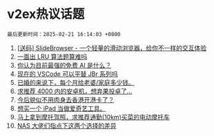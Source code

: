 # v2ex热议话题

`最后更新时间：2025-02-21 16:14:03 +0800`

1. [[送码] SlideBrowser - 一个轻量的滑动浏览器，给你不一样的交互体验](https://www.v2ex.com/t/1113107)
1. [一面出 LRU 算法题算难吗](https://www.v2ex.com/t/1113104)
1. [你认为目前最强的免费 AI 是什么？](https://www.v2ex.com/t/1113051)
1. [现在的 VSCode 可以平替 JBr 系列吗](https://www.v2ex.com/t/1113020)
1. [已婚的来说下，每个月给老婆/家庭多少钱。](https://www.v2ex.com/t/1113156)
1. [求推荐 4000 内的安卓机，想弃果投卓了…](https://www.v2ex.com/t/1113194)
1. [今后貌似不用肉身去香港开港卡了？](https://www.v2ex.com/t/1113000)
1. [想买一个 iPad 当做爱奇艺工具。](https://www.v2ex.com/t/1113125)
1. [马上拿到摩托驾照，求推荐通勤(10km)买菜的电动摩托车](https://www.v2ex.com/t/1113018)
1. [NAS 大佬们指点下这两个选择的差异](https://www.v2ex.com/t/1113120)

